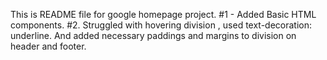 This is README file for google homepage project.
#1 - Added Basic HTML components.
#2. Struggled with hovering division , used text-decoration: underline. And added necessary paddings and margins to division on header and footer.
